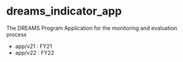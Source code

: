 # dreams_indicator_app
The DREAMS Program Application for the  monitoring and evaluation process


- app/v21 : FY21
- app/v22 : FY22